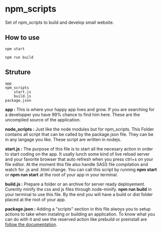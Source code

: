 # npm_scripts
Set of npm_scripts to build and develop small website.

## How to use
```
npm start
```
```
npm run build
```

## Struture
	app
	npm_scripts
		start.js
		build.js
	package.json
 
**app :** This is where your happy app lives and grow. If you are searching for a developper you have 99% chance to find him here. These are the uncompiled source of the application.

**node_scripts :** Just like the node modules but for npm_scripts. This Folder contains all script that can be called by the package.json file. They can be in any langage you like. These script are written in nodejs.

**start.js :** The purpose of this file is to start all the necesary action in order to start coding on the app. It usally lunch some kind of live reload server and your favorite browser that auto refresh when you press ctrl+s on your file editor. At the moment this file also handle SASS file compilation and watch for .js and .html change. You can call this script by running **npm start** or **npm run start** at the root of your app in your terminal.

**build.js :** Prepare a folder or an archive for server ready deployement. Curently minify the css and js files through node-minify. **npm run build** in your terminal to use this file. By the end you will have a build or dist folder placed at the root of your app.

**package.json :** Adding a "scripts" section in this file alwoys you to setup actions to take when instaling or building an application. To know what you can do with it and see the reserved action like prebuild or preinstall are [follow the documentation](https://docs.npmjs.com/misc/scripts).
